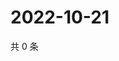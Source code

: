 # 2022-10-21

共 0 条

<!-- BEGIN WEIBO -->
<!-- 最后更新时间 Fri Oct 21 2022 04:21:13 GMT+0800 (China Standard Time) -->

<!-- END WEIBO -->
